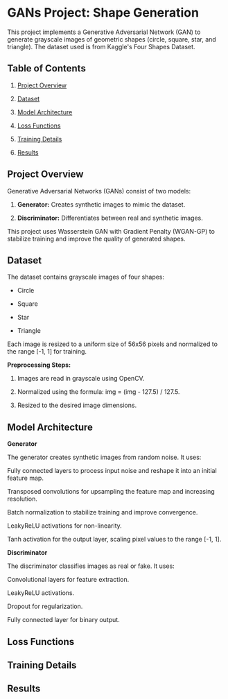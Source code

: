 # GANs Project: Shape Generation

This project implements a Generative Adversarial Network (GAN) to generate grayscale images of geometric shapes (circle, square, star, and triangle). The dataset used is from Kaggle's Four Shapes Dataset.




## Table of Contents

1. [Project Overview]()

2. [Dataset]()

3. [Model Architecture]()

4. [Loss Functions]()

5. [Training Details]()

6. [Results]()

## Project Overview

Generative Adversarial Networks (GANs) consist of two models:

1. **Generator:** Creates synthetic images to mimic the dataset.

2. **Discriminator:** Differentiates between real and synthetic images.

This project uses Wasserstein GAN with Gradient Penalty (WGAN-GP) to stabilize training and improve the quality of generated shapes.


## Dataset

The dataset contains grayscale images of four shapes:

* Circle

* Square

* Star

* Triangle

Each image is resized to a uniform size of 56x56 pixels and normalized to the range [-1, 1] for training.

**Preprocessing Steps:**

1. Images are read in grayscale using OpenCV.

2. Normalized using the formula: img = (img - 127.5) / 127.5.

3. Resized to the desired image dimensions.

## Model Architecture

**Generator**

 The generator creates synthetic images from random noise. It uses:

 Fully connected layers to process input noise and reshape it into an initial feature map.

 Transposed convolutions for upsampling the feature map and increasing resolution.

 Batch normalization to stabilize training and improve convergence.

 LeakyReLU activations for non-linearity.

 Tanh activation for the output layer, scaling pixel values to the range [-1, 1].

**Discriminator**

 The discriminator classifies images as real or fake. It uses:

 Convolutional layers for feature extraction.

 LeakyReLU activations.

 Dropout for regularization.

 Fully connected layer for binary output.

## Loss Functions




## Training Details



## Results



